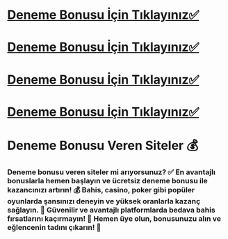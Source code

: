 # [Deneme Bonusu İçin Tıklayınız✅](https://cutt.ly/ReQIxPap)
# [Deneme Bonusu İçin Tıklayınız✅](https://cutt.ly/ReQIxPap)
# [Deneme Bonusu İçin Tıklayınız✅](https://cutt.ly/ReQIxPap)
# [Deneme Bonusu İçin Tıklayınız✅](https://cutt.ly/ReQIxPap)

# Deneme Bonusu Veren Siteler 💰
  
### Deneme bonusu veren siteler mi arıyorsunuz? ✅ En avantajlı bonuslarla hemen başlayın ve ücretsiz deneme bonusu ile kazancınızı artırın! 💰 Bahis, casino, poker gibi popüler oyunlarda şansınızı deneyin ve yüksek oranlarla kazanç sağlayın. 🎯 Güvenilir ve avantajlı platformlarda bedava bahis fırsatlarını kaçırmayın! 🎲 Hemen üye olun, bonusunuzu alın ve eğlencenin tadını çıkarın! 🚀

